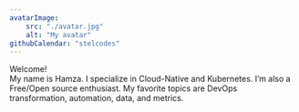 ```yaml
---
avatarImage:
    src: "./avatar.jpg"
    alt: "My avatar"
githubCalendar: "stelcodes"
---
```

Welcome!<br>
My name is Hamza. I specialize in Cloud-Native and Kubernetes. I’m also a Free/Open source enthusiast. My favorite topics are DevOps transformation, automation, data, and metrics.
